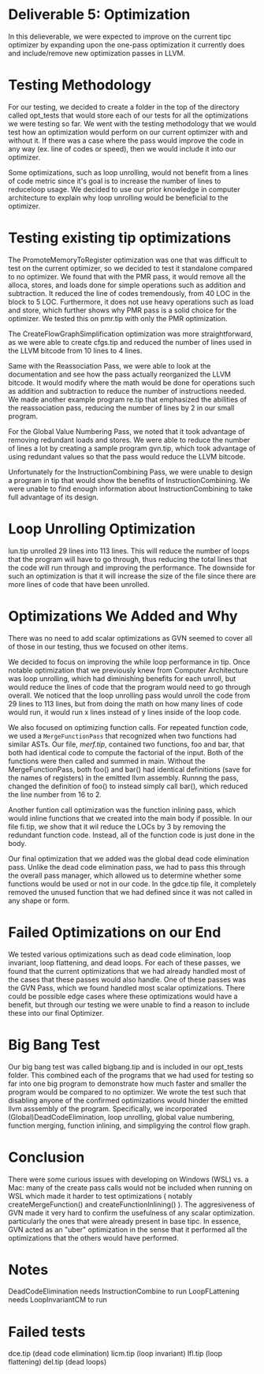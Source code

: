 # Deliverable 5: Optimization

In this delieverable, we were expected to improve on the current tipc optimizer by expanding upon the one-pass optimization it currently does and include/remove new optimization passes in LLVM.

# Testing Methodology 

For our testing, we decided to create a folder in the top of the directory called opt\_tests that would store each of our tests for all the optimizations we were testing so far. We went with the testing methodology that we would test how an optimization would perform on our current optimizer with and without it. If there was a case where the pass would improve the code in any way (ex. line of codes or speed), then we would include it into our optimizer. 

Some optimizations, such as loop unrolling, would not benefit from a lines of code metric since it's goal is to increase the number of lines to reduceloop usage. We decided to use our prior knowledge in computer architecture to explain why loop unrolling would be beneficial to the optimizer.

# Testing existing tip optimizations
The PromoteMemoryToRegister optimization was one that was difficult to test on the current optimizer, so we decided to test it standalone compared to no optimizer. We found that with the PMR pass, it would remove all the alloca, stores, and loads done for simple operations such as addition and subtraction. It reduced the line of codes tremendously, from 40 LOC in the block to 5 LOC. Furthermore, it does not use heavy operations such as load and store, which further shows why PMR pass is a solid choice for the optimizer. We tested this on pmr.tip with only the PMR optimization.

The CreateFlowGraphSimplification optimization was more straightforward, as we were able to create cfgs.tip and reduced the number of lines used in the LLVM bitcode from 10 lines to 4 lines. 

Same with the Reassociation Pass, we were able to look at the documentation and see how the pass actually reorganized the LLVM bitcode. It would modify where the math would be done for operations such as addition and subtraction to reduce the number of instructions needed. We made another example program re.tip that emphasized the abilities of the reassociation pass, reducing the number of lines by 2 in our small program.

For the Global Value Numbering Pass, we noted that it took advantage of removing redundant loads and stores. We were able to reduce the number of lines a lot by creating a sample program gvn.tip, which took advantage of using redundant values so that the pass would reduce the LLVM bitcode.

Unfortunately for the InstructionCombining Pass, we were unable to design a program in tip that would show the benefits of InstructionCombining. We were unable to find enough information about InstructionCombining to take full advantage of its design.

# Loop Unrolling Optimization
lun.tip unrolled 29 lines into 113 lines. This will reduce the number of loops that the program will have to go through, thus reducing the total lines that the code will run through and improving the performance. The downside for such an optimization is that it will increase the size of the file since there are more lines of code that have been unrolled.

# Optimizations We Added and Why
There was no need to add scalar optimizations as GVN seemed to cover all of those in our testing, thus we focused on other items.

We decided to focus on improving the while loop performance in tip. Once notable optimization that we previously knew from Computer Architecture was loop unrolling, which had diminishing benefits for each unroll, but would reduce the lines of code that the program would need to go through overall. We noticed that the loop unrolling pass would unroll the code from 29 lines to 113 lines, but from doing the math on how many lines of code would run, it would run x lines instead of y lines inside of the loop code.

We also focused on optimizing function calls. For repeated function code, we used a `MergeFunctionPass` that recognized when two functions had similar ASTs. Our file, *merf.tip*, contained two functions, foo and bar, that both had identical code to compute the factorial of the input. Both of the functions were then called and summed in main. Without the MergeFunctionPass, both foo() and bar() had identical definitions (save for the names of registers) in the emitted llvm assembly. Runnng the pass, changed the definition of foo() to instead simply call bar(), which reduced the line number from 16 to 2.

Another funtion call optimization was the function inlining pass, which would inline functions that we created into the main body if possible. In our file fi.tip, we show that it wil reduce the LOCs by 3 by removing the redundant function code. Instead, all of the function code is just done in the body. 

Our final optimization that we added was the global dead code elimination pass. Unlike the dead code elimination pass, we had to pass this through the overall pass manager, which allowed us to determine whether some functions would be used or not in our code. In the gdce.tip file, it completely removed the unused function that we had defined since it was not called in any shape or form.

# Failed Optimizations on our End

We tested various optimizations such as dead code elimination, loop invariant, loop flattening, and dead loops. For each of these passes, we found that the current optimizations that we had already handled most of the cases that these passes would also handle. One of these passes was the GVN Pass, which we found handled most scalar optimizations. There could be possible edge cases where these optimizations would have a benefit, but through our testing we were unable to find a reason to include these into our final Optimizer.


# Big Bang Test

Our big bang test was called bigbang.tip and is included in our opt\_tests folder. This combined each of the programs that we had used for testing so far into one big program to demonstrate how much faster and smaller the program would be compared to no optimizer. We wrote the test such that disabling anyone of the confirmed optimizations would hinder the emitted llvm asssembly of the program. Specifically, we incorporated (Global)DeadCodeElimination, loop unrolling, global value numbering, function merging, function inlining, and simpligying the control flow graph.

# Conclusion
There were some curious issues with developing on Windows (WSL) vs. a Mac: many of the create pass calls would not be included when running on WSL which made it harder to test optimizations ( notably createMergeFunction() and createFunctionInlining() ).
The aggresiveness of GVN made it very hard to confirm the usefulness of any scalar optimization. particularly the ones that were already present in base tipc. In essence, GVN acted as an "uber" optimization in the sense that it performed all the optimizations that the others would have performed.

# Notes
DeadCodeElimination needs InstructionCombine to run
LoopFLattening needs LoopInvariantCM to run

# Failed tests
dce.tip (dead code elimination)
licm.tip (loop invariant)
lfl.tip (loop flattening)
del.tip (dead loops)
